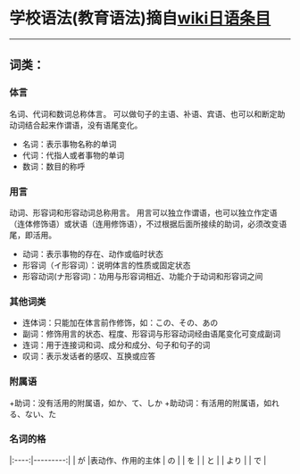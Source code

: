 # 学校语法(教育语法)摘自[wiki日语条目](https://zh.wikipedia.org/wiki/%E6%97%A5%E8%AF%AD)
*****************************
## 词类：
### 体言
名词、代词和数词总称体言。
可以做句子的主语、补语、宾语、也可以和断定助动词结合起来作谓语，没有语尾变化。
+ 名词：表示事物名称的单词
+ 代词：代指人或者事物的单词
+ 数词：数目的称呼

### 用言
动词、形容词和形容动词总称用言。
用言可以独立作谓语，也可以独立作定语（连体修饰语）或状语（连用修饰语），不过根据后面所接续的助词，必须改变语尾，即活用。
+ 动词：表示事物的存在、动作或临时状态
+ 形容词（イ形容词）：说明体言的性质或固定状态
+ 形容动词(ナ形容词)：功用与形容词相近、功能介于动词和形容词之间

### 其他词类
+ 连体词：只能加在体言前作修饰，如：この、その、あの
+ 副词：修饰用言的状态、程度、形容词与形容动词经由语尾变化可变成副词
+ 连词：用于连接词和词、成分和成分、句子和句子的词
+ 叹词：表示发话者的感叹、互换或应答

### 附属语
+助词：没有活用的附属语，如か、て、しか
+助动词：有活用的附属语，如れる、ない、た

### 名词的格
|:----:|---------:|
|  が  |表动作、作用的主体
|  の  |
|  を  |
|  と  |
| より |
|  で  |

